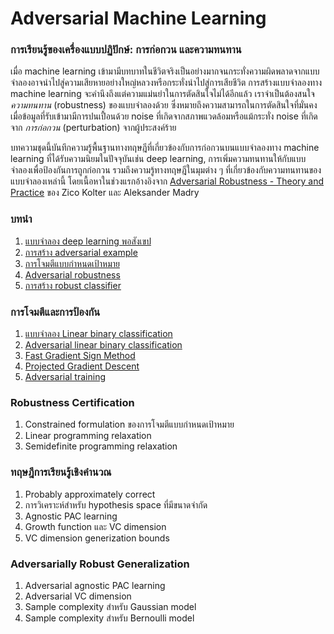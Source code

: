 # Adversarial Machine Learning

### การเรียนรู้ของเครื่องแบบปฏิปักษ์: การก่อกวน และความทนทาน

เมื่อ machine learning เข้ามามีบทบาทในชีวิตจริงเป็นอย่างมากจนกระทั่งความผิดพลาดจากแบบจำลองอาจนำไปสู่ความเสียหายอย่างใหญ่หลวงหรือกระทั่งนำไปสู่การเสียชีวิต การสร้างแบบจำลองทาง machine learning จะคำนึงถึงแต่ความแม่นยำในการตัดสินใจไม่ได้อีกแล้ว เราจำเป็นต้องสนใจ _ความทนทาน_ (robustness) ของแบบจำลองด้วย ซึ่งหมายถึงความสามารถในการตัดสินใจที่มั่นคงเมื่อข้อมูลที่รับเข้ามามีการปนเปื้อนด้วย noise ที่เกิดจากสภาพแวดล้อมหรือแม้กระทั่ง noise ที่เกิดจาก _การก่อกวน_ (perturbation) จากผู้ประสงค์ร้าย

บทความชุดนี้บันทึกความรู้พื้นฐานทางทฤษฎีที่เกี่ยวข้องกับการก่อกวนบนแบบจำลองทาง machine learning ที่ได้รับความนิยมในปัจจุบันเช่น deep learning, การเพิ่มความทนทานให้กับแบบจำลองเพื่อป้องกันการถูกก่อกวน รวมถึงความรู้ทางทฤษฎีในมุมต่าง ๆ ที่เกี่ยวข้องกับความทนทานของแบบจำลองเหล่านี้
โดยเนื้อหาในช่วงแรกอ้างอิงจาก [Adversarial Robustness - Theory and Practice](https://adversarial-ml-tutorial.org) ของ Zico Kolter และ Aleksander Madry

### บทนำ
1. [แบบจำลอง deep learning พอสังเขป](https://vacharapat.github.io/Adversarial-Machine-Learning/docs/01)
1. [การสร้าง adversarial example](https://vacharapat.github.io/Adversarial-Machine-Learning/docs/02)
1. [การโจมตีแบบกำหนดเป้าหมาย](https://vacharapat.github.io/Adversarial-Machine-Learning/docs/03)
1. [Adversarial robustness](https://vacharapat.github.io/Adversarial-Machine-Learning/docs/04)
1. [การสร้าง robust classifier](https://vacharapat.github.io/Adversarial-Machine-Learning/docs/05)

### การโจมตีและการป้องกัน
1. [แบบจำลอง Linear binary classification](https://vacharapat.github.io/Adversarial-Machine-Learning/docs/06)
1. [Adversarial linear binary classification](https://vacharapat.github.io/Adversarial-Machine-Learning/docs/07)
1. [Fast Gradient Sign Method](https://vacharapat.github.io/Adversarial-Machine-Learning/docs/08)
1. [Projected Gradient Descent](https://vacharapat.github.io/Adversarial-Machine-Learning/docs/09)
1. [Adversarial training](https://vacharapat.github.io/Adversarial-Machine-Learning/docs/10)

### Robustness Certification
1. Constrained formulation ของการโจมตีแบบกำหนดเป้าหมาย
1. Linear programming relaxation
1. Semidefinite programming relaxation

### ทฤษฎีการเรียนรู้เชิงคำนวณ
1. Probably approximately correct 
1. การวิเคราะห์สำหรับ hypothesis space ที่มีขนาดจำกัด
1. Agnostic PAC learning
1. Growth function และ VC dimension
1. VC dimension generization bounds

### Adversarially Robust Generalization
1. Adversarial agnostic PAC learning
1. Adversarial VC dimension
1. Sample complexity สำหรับ Gaussian model
1. Sample complexity สำหรับ Bernoulli model

